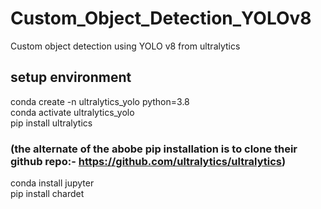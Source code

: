 # Custom_Object_Detection_YOLOv8
Custom object detection using YOLO v8 from ultralytics

## setup environment
conda create -n ultralytics_yolo python=3.8 <br />
conda activate ultralytics_yolo <br />
pip install ultralytics
### (the alternate of the abobe pip installation is to clone their github repo:- https://github.com/ultralytics/ultralytics)
conda install jupyter <br />
pip install chardet